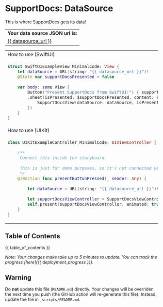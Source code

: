 # SupportDocs: DataSource
This is where SupportDocs gets its data!

<table>
  <tr>
    <td>
      <strong>Your data source JSON url is:
    </td>
  </tr>
  <tr>
    <td>
      <a id="datasource_url" href="{{ datasource_url }}">{{ datasource_url }}</a>
    </td>
  </tr>
</table>

<table>
  <tr>
    <td>
      How to use (SwiftUI)
    </td>
  </tr>
  <tr>
  <td>
     
  ```Swift
  struct SwiftUIExampleView_MinimalCode: View {
      let dataSource = URL(string: "{{ datasource_url }}")!
      @State var supportDocsPresented = false
      
      var body: some View {
          Button("Present SupportDocs from SwiftUI!") { supportDocsPresented = true }
          .sheet(isPresented: $supportDocsPresented, content: {
              SupportDocsView(dataSource: dataSource, isPresented: $supportDocsPresented)
          })
      }
  }
  ```
  </td>
  </tr>
  
  <tr>
    <td>
      How to use (UIKit)
    </td>
  </tr>
  <tr>
  <td>
     
  ```Swift
  class UIKitExampleController_MinimalCode: UIViewController {
    
      /**
       Connect this inside the storyboard.
       
       This is just for demo purposes, so it's not connected yet.
       */
      @IBAction func presentButtonPressed(_ sender: Any) {
        
          let dataSource = URL(string: "{{ datasource_url }}")!
        
          let supportDocsViewController = SupportDocsViewController(dataSource: dataSource)
          self.present(supportDocsViewController, animated: true, completion: nil)
      }
  }
  ```
  </td>
  </tr>
</table>

## Table of Contents
{{ table_of_contents }}

*Note: Your changes make take up to 5 minutes to update. You can track the progress [here]({{ deployment_progress }}).*

## Warning
Do **not** update this file (`README.md`) directly. Your changes will be overriden the next time you push (the GitHub action will re-generate this file). Instead, update the file in `_scripts/README.md`. 
